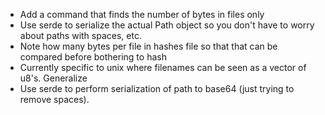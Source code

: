 - Add a command that finds the number of bytes in files only
- Use serde to serialize the actual Path object so you don't have to worry about paths with spaces, etc.
- Note how many bytes per file in hashes file so that that can be compared before bothering to hash
- Currently specific to unix where filenames can be seen as a vector of u8's.  Generalize
- Use serde to perform serialization of path to base64 (just trying to remove spaces).
